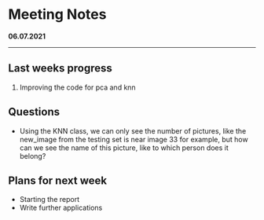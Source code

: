 # Meeting Notes
**06.07.2021**

---

## Last weeks progress
1. Improving the code for pca and knn 


## Questions
- Using the KNN class, we can only see the number of pictures, like the new_image from the testing set is near image 33 for example, but how can we see the name of this picture, like to which person does it belong? 

## Plans for next week
- Starting the report 
- Write further applications